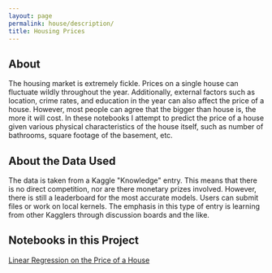 ```yaml
---
layout: page
permalink: house/description/
title: Housing Prices
---
```


## About

The housing market is extremely fickle. Prices on a single house can fluctuate wildly throughout the year. Additionally, external factors such as location, crime rates, and education in the year can also affect the price of a house. However, most people can agree that the bigger than house is, the more it will cost. In these notebooks I attempt to predict the price of a house given various physical characteristics of the house itself, such as number of bathrooms, square footage of the basement, etc.

## About the Data Used

The data is taken from a Kaggle "Knowledge" entry. This means that there is no direct competition, nor are there monetary prizes involved. However, there is still a leaderboard for the most accurate models. Users can submit files or work on local kernels. The emphasis in this type of entry is learning from other Kagglers through discussion boards and the like. 

## Notebooks in this Project

[Linear Regression on the Price of a House](/PredictingHousePrices.md) 